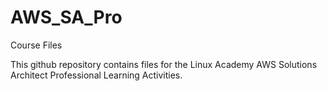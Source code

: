# AWS_SA_Pro
Course Files

This github repository contains files for the Linux Academy AWS Solutions Architect Professional Learning Activities.
